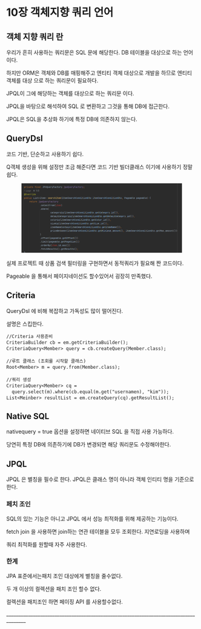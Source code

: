 # 10장 객체지향 쿼리 언어

## 객체 지향 쿼리 란



우리가 흔히 사용하는 쿼리문은 SQL 문에 해당한다. DB 테이블을 대상으로 하는 언어이다.

하지만 ORM은 객체와 DB를 매핑해주고 엔티티 객체 대상으로 개발을 하므로 엔티티 객체를 대상 으로 하는 쿼리문이 필요하다.

JPQL이 그에 해당하는 객체를 대상으로 하는 쿼리문 이다.

JPQL을 바탕으로 해석하여 SQL 로 변환하고 그것을 통해 DB에 접근한다.

JPQL은 SQL을 추상화 하기에 특정 DB에 의존하지 않는다.



## QueryDsl

코드 기반, 단순하고 사용하기 쉽다.&#x20;

Q객체 생성을 위해 설정만 조금 해준다면 코드 기반 빌더클래스 이기에 사용하기 정말 쉽다.

<figure><img src="../.gitbook/assets/image (4).png" alt=""><figcaption></figcaption></figure>

실제 프로젝트 때 상품 검색 필터링을 구현하면서 동적쿼리가 필요해 짠 코드이다.

Pageable 을 통해서 페이지네이션도 할수있어서 굉장히 만족했다.



## Criteria&#x20;

QueryDsl 에 비해 복잡하고 가독성도 많이 떨어진다.&#x20;

설명은 스킵한다.

```
//Criteria 사용준비
CriteriaBuilder cb = em.getCriteriaBuilder();
CriteriaQuery<Member> query = cb.createQuery(Member.class);

//루트 클래스 (조회를 시작할 클래스)
Root<Member> m = query.from(Member.class);

//쿼리 생성
CriteriaQuery<Member> cq =
  query.select(m).where(cb.equal(m.get("usernamen), "kim"));
List<Meinber> resultList = em.createQuery(cq).getResultList();
```



## Native SQL

nativequery = true 옵션을 설정하면 네이티브 SQL 을 직접 사용 가능하다.

당연히 특정 DB에 의존하기에 DB가 변경되면 해당 쿼리문도 수정해야한다.





## JPQL

JPQL 은 별칭을 필수로 한다. JPQL은 클래스 명이 아니라 객체 인티티 명을 기준으로 한다.



### 페치 조인

SQL의 있는 기능은 아니고 JPQL 에서 성능 최적화를 위해 제공하는 기능이다.

fetch join 을 사용하면 join하는 연관 테이블을 모두 조회한다. 지연로딩을 사용하며&#x20;

쿼리 최적화를 원할때 자주 사용한다.



### 한계



JPA 표준에서는패치 조인 대상에게 별칭을 줄수없다.&#x20;

두 개 이상의 컬렉션을 패치 조인 할수 없다.

컬렉션을 패치조인 하면 페이징 API 를 사용할수없다.



\_\_\_\_\_\_\_\_\_\_\_\_\_\_\_\_\_\_\_\_\_\_\_\_\_\_\_\_\_\_\_\_\_\_\_\_\_\_\_\_\_\_\_\_\_\_\_\_\_\_\_\_\_\_\_\_\_\_\_\_\_\_\_\_\_\_\_\_\_\_\_\_\_\_\_\_\_\_\_\_\_\_\_\_\_\_





